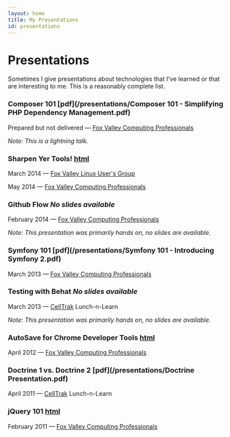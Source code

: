 ```yaml
---
layout: home
title: My Presentations
id: presentations
---
```


# Presentations

Sometimes I give presentations about technologies that I've learned
or that are interesting to me.  This is a reasonably complete list.

### Composer 101 [pdf](/presentations/Composer 101 - Simplifying PHP Dependency Management.pdf)
Prepared but not delivered — [Fox Valley Computing Professionals][fvcp]

_Note: This is a lightning talk._

### Sharpen Yer Tools! [html][tools]
March 2014 — [Fox Valley Linux User's Group][fvlug]

May 2014 — [Fox Valley Computing Professionals][fvcp]

### Github Flow _No slides available_
February 2014 — [Fox Valley Computing Professionals][fvcp]

_Note: This presentation was primarily hands on, no slides are available._

### Symfony 101 [pdf](/presentations/Symfony 101 - Introducing Symfony 2.pdf)
March 2013 — [Fox Valley Computing Professionals][fvcp]

### Testing with Behat _No slides available_
March 2013 — [CellTrak][celltrak] Lunch-n-Learn

_Note: This presentation was primarily hands on, no slides are available._

### AutoSave for Chrome Developer Tools [html][autosave]
April 2012 — [Fox Valley Computing Professionals][fvcp]

### Doctrine 1 vs. Doctrine 2 [pdf](/presentations/Doctrine Presentation.pdf)
April 2011 — [CellTrak][celltrak] Lunch-n-Learn

### jQuery 101 [html][jquery]
February 2011 — [Fox Valley Computing Professionals][fvcp]

[celltrak]: http://www.celltrak.com/ "CellTrak Technologies, Inc."
[fvcp]: http://www.meetup.com/foxvalleycp/ "Fox Valley Computing Professionals"
[fvlug]: http://www.meetup.com/FoxValleyLUG/ "Fox Valley Linux Users Group"

[autosave]: /presentations/autosave/ "AutoSave for Chrome Developer Tools"
[jquery]: /presentations/jquery/ "jQuery 101"
[tools]: http://fvcp.github.io/sharpen-your-tools/#/ "Sharpen-Yer-Tools!"

